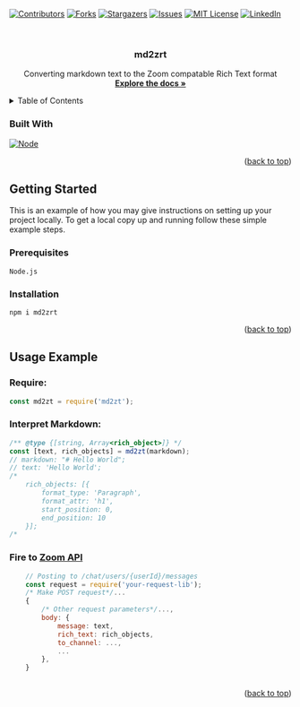 <!-- Improved compatibility of back to top link: See: https://github.com/othneildrew/Best-README-Template/pull/73 -->
<a name="readme-top"></a>
<!--
*** Thanks for checking out the Best-README-Template. If you have a suggestion
*** that would make this better, please fork the repo and create a pull request
*** or simply open an issue with the tag "enhancement".
*** Don't forget to give the project a star!
*** Thanks again! Now go create something AMAZING! :D
-->



<!-- PROJECT SHIELDS -->
<!--
*** I'm using markdown "reference style" links for readability.
*** Reference links are enclosed in brackets [ ] instead of parentheses ( ).
*** See the bottom of this document for the declaration of the reference variables
*** for contributors-url, forks-url, etc. This is an optional, concise syntax you may use.
*** https://www.markdownguide.org/basic-syntax/#reference-style-links
-->
[![Contributors][contributors-shield]][contributors-url]
[![Forks][forks-shield]][forks-url]
[![Stargazers][stars-shield]][stars-url]
[![Issues][issues-shield]][issues-url]
[![MIT License][license-shield]][license-url]
[![LinkedIn][linkedin-shield]][linkedin-url]



<!-- PROJECT LOGO -->
<br />
<div align="center">

<h3 align="center">md2zrt</h3>

  <p align="center">
    Converting markdown text to the Zoom compatable Rich Text format
    <br />
    <a href="https://github.com/grimbyy/md2zrt"><strong>Explore the docs »</strong></a>
    <br />
  </p>
</div>



<!-- TABLE OF CONTENTS -->
<details>
  <summary>Table of Contents</summary>
  <ol>
    <li>
      <a href="#getting-started">Getting Started</a>
      <ul>
        <li><a href="#prerequisites">Prerequisites</a></li>
        <li><a href="#installation">Installation</a></li>
      </ul>
    </li>
    <li><a href="#usage">Usage</a></li>
   </ol>
</details>

### Built With

[![Node][Node.js]][Node-url]

<p align="right">(<a href="#readme-top">back to top</a>)</p>



<!-- GETTING STARTED -->
## Getting Started

This is an example of how you may give instructions on setting up your project locally.
To get a local copy up and running follow these simple example steps.

### Prerequisites

```
Node.js
```

### Installation

```
npm i md2zrt
```

<p align="right">(<a href="#readme-top">back to top</a>)</p>



<!-- USAGE EXAMPLES -->
## Usage Example
### Require:
```js
const md2zt = require('md2zt');
```

### Interpret Markdown:
```js
/** @type {[string, Array<rich_object>]} */
const [text, rich_objects] = md2zt(markdown);
// markdown: "# Hello World";
// text: 'Hello World';
/*
    rich_objects: [{
        format_type: 'Paragraph',
        format_attr: 'h1',
        start_position: 0,
        end_position: 10
    }];
/*
```

### Fire to [Zoom API](https://developers.zoom.us/docs/api/rest/reference/chat/methods/#operation/sendaChatMessage)
```js
    // Posting to /chat/users/{userId}/messages
    const request = require('your-request-lib');
    /* Make POST request*/...
    {
        /* Other request parameters*/...,
        body: {
            message: text,
            rich_text: rich_objects,
            to_channel: ...,
            ...
        },
    }
    
```


<p align="right">(<a href="#readme-top">back to top</a>)</p>

[contributors-shield]: https://img.shields.io/github/contributors/grimbyy/md2zrt.svg?style=for-the-badge
[contributors-url]: https://github.com/grimbyy/md2zrt/graphs/contributors
[forks-shield]: https://img.shields.io/github/forks/grimbyy/md2zrt.svg?style=for-the-badge
[forks-url]: https://github.com/grimbyy/md2zrt/network/members
[stars-shield]: https://img.shields.io/github/stars/grimbyy/md2zrt.svg?style=for-the-badge
[stars-url]: https://github.com/grimbyy/md2zrt/stargazers
[issues-shield]: https://img.shields.io/github/issues/grimbyy/md2zrt.svg?style=for-the-badge
[issues-url]: https://github.com/grimbyy/md2zrt/issues
[license-shield]: https://img.shields.io/github/license/grimbyy/md2zrt.svg?style=for-the-badge
[license-url]: https://github.com/grimbyy/md2zrt/blob/master/LICENSE.txt
[linkedin-shield]: https://img.shields.io/badge/-LinkedIn-black.svg?style=for-the-badge&logo=linkedin&colorB=555
[linkedin-url]: https://linkedin.com/in/callum-grimble
[product-screenshot]: images/screenshot.png
[Node.js]: https://img.shields.io/badge/node.js-3c873a?style=for-the-badge&logo=nodedotjs&logoColor=white
[Node-url]: https://nodejs.org/en